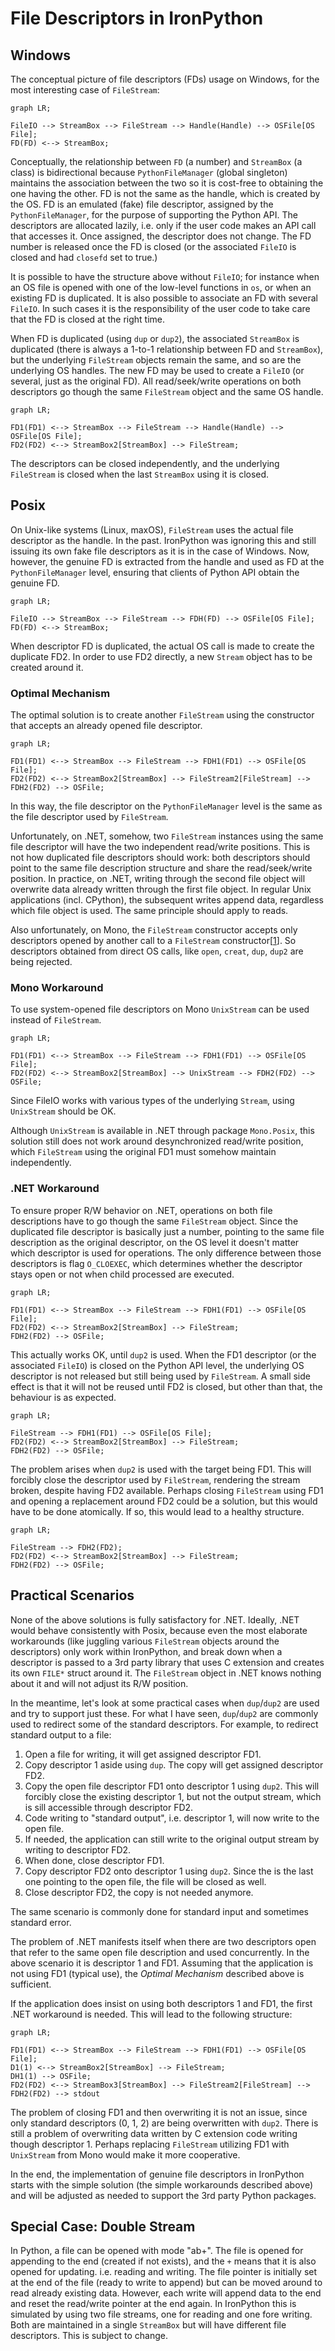 # File Descriptors in IronPython

## Windows

The conceptual picture of file descriptors (FDs) usage on Windows, for the most interesting case of `FileStream`:

```mermaid
graph LR;

FileIO --> StreamBox --> FileStream --> Handle(Handle) --> OSFile[OS File];
FD(FD) <--> StreamBox;
```

Conceptually, the relationship between `FD` (a number) and `StreamBox` (a class) is bidirectional because `PythonFileManager` (global singleton) maintains the association between the two so it is cost-free to obtaining the one having the other. FD is not the same as the handle, which is created by the OS. FD is an emulated (fake) file descriptor, assigned by the `PythonFileManager`, for the purpose of supporting the Python API. The descriptors are allocated lazily, i.e. only if the user code makes an API call that accesses it. Once assigned, the descriptor does not change. The FD number is released once the FD is closed (or the associated `FileIO` is closed and had `closefd` set to true.)

It is possible to have the structure above without `FileIO`; for instance when an OS file is opened with one of the low-level functions in `os`, or when an existing FD is duplicated. It is also possible to associate an FD with several `FileIO`. In such cases it is the responsibility of the user code to take care that the FD is closed at the right time.

When FD is duplicated (using `dup` or `dup2`), the associated `StreamBox` is duplicated (there is always a 1-to-1 relationship between FD and `StreamBox`), but the underlying `FileStream` objects remain the same, and so are the underlying OS handles. The new FD may be used to create a `FileIO` (or several, just as the original FD). All read/seek/write operations on both descriptors go though the same `FileStream` object and the same OS handle.

```mermaid
graph LR;

FD1(FD1) <--> StreamBox --> FileStream --> Handle(Handle) --> OSFile[OS File];
FD2(FD2) <--> StreamBox2[StreamBox] --> FileStream;
```

The descriptors can be closed independently, and the underlying `FileStream` is closed when the last `StreamBox` using it is closed.

## Posix

On Unix-like systems (Linux, maxOS), `FileStream` uses the actual file descriptor as the handle. In the past. IronPython was ignoring this and still issuing its own fake file descriptors as it is in the case of Windows. Now, however, the genuine FD is extracted from the handle and used as FD at the `PythonFileManager` level, ensuring that clients of Python API obtain the genuine FD.

```mermaid
graph LR;

FileIO --> StreamBox --> FileStream --> FDH(FD) --> OSFile[OS File];
FD(FD) <--> StreamBox;
```

When descriptor FD is duplicated, the actual OS call is made to create the duplicate FD2. In order to use FD2 directly, a new `Stream` object has to be created around it.

### Optimal Mechanism

The optimal solution is to create another `FileStream` using the constructor that accepts an already opened file descriptor.

```mermaid
graph LR;

FD1(FD1) <--> StreamBox --> FileStream --> FDH1(FD1) --> OSFile[OS File];
FD2(FD2) <--> StreamBox2[StreamBox] --> FileStream2[FileStream] --> FDH2(FD2) --> OSFile;
```

In this way, the file descriptor on the `PythonFileManager` level is the same as the file descriptor used by `FileStream`.

Unfortunately, on .NET, somehow, two `FileStream` instances using the same file descriptor will have the two independent read/write positions. This is not how duplicated file descriptors should work: both descriptors should point to the same file description structure and share the read/seek/write position. In practice, on .NET, writing through the second file object will overwrite data already written through the first file object. In regular Unix applications (incl. CPython), the subsequent writes append data, regardless which file object is used. The same principle should apply to reads.

Also unfortunately, on Mono, the `FileStream` constructor accepts only descriptors opened by another call to a `FileStream` constructor[[1]]. So descriptors obtained from direct OS calls, like `open`, `creat`, `dup`, `dup2` are being rejected.

### Mono Workaround

To use system-opened file descriptors on Mono `UnixStream` can be used instead of `FileStream`.

```mermaid
graph LR;

FD1(FD1) <--> StreamBox --> FileStream --> FDH1(FD1) --> OSFile[OS File];
FD2(FD2) <--> StreamBox2[StreamBox] --> UnixStream --> FDH2(FD2) --> OSFile;
```

Since FileIO works with various types of the underlying `Stream`, using `UnixStream` should be OK.

Although `UnixStream` is available in .NET through package `Mono.Posix`, this solution still does not work around desynchronized read/write position, which `FileStream` using the original FD1 must somehow maintain independently.

### .NET Workaround

To ensure proper R/W behavior on .NET, operations on both file descriptions have to go though the same `FileStream` object. Since the duplicated file descriptor is basically just a number, pointing to the same file description as the original descriptor, on the OS level it doesn't matter which descriptor is used for operations. The only difference between those descriptors is flag `O_CLOEXEC`, which determines whether the descriptor stays open or not when child processed are executed.

```mermaid
graph LR;

FD1(FD1) <--> StreamBox --> FileStream --> FDH1(FD1) --> OSFile[OS File];
FD2(FD2) <--> StreamBox2[StreamBox] --> FileStream;
FDH2(FD2) --> OSFile;
```

This actually works OK, until `dup2` is used. When the FD1 descriptor (or the associated `FileIO`) is closed on the Python API level, the underlying OS descriptor is not released but still being used by `FileStream`. A small side effect is that it will not be reused until FD2 is closed, but other than that, the behaviour is as expected.

```mermaid
graph LR;

FileStream --> FDH1(FD1) --> OSFile[OS File];
FD2(FD2) <--> StreamBox2[StreamBox] --> FileStream;
FDH2(FD2) --> OSFile;
```

The problem arises when `dup2` is used with the target being FD1. This will forcibly close the descriptor used by `FileStream`, rendering the stream broken, despite having FD2 available. Perhaps closing `FileStream` using FD1 and opening a replacement around FD2 could be a solution, but this would have to be done atomically. If so, this would lead to a healthy structure.

```mermaid
graph LR;

FileStream --> FDH2(FD2);
FD2(FD2) <--> StreamBox2[StreamBox] --> FileStream;
FDH2(FD2) --> OSFile;
```


## Practical Scenarios

None of the above solutions is fully satisfactory for .NET. Ideally, .NET would behave consistently with Posix, because even the most elaborate workarounds (like juggling various `FileStream` objects around the descriptors) only work within IronPython, and break down when a descriptor is passed to a 3rd party library that uses C extension and creates its own `FILE*` struct around it. The `FileStream` object in .NET knows nothing about it and will not adjust its R/W position.

In the meantime, let's look at some practical cases when `dup`/`dup2` are used and try to support just these. For what I have seen, `dup`/`dup2` are commonly used to redirect some of the standard descriptors. For example, to redirect standard output to a file:
1. Open a file for writing, it will get assigned descriptor FD1.
2. Copy descriptor 1 aside using `dup`. The copy will get assigned descriptor FD2.
3. Copy the open file descriptor FD1 onto descriptor 1 using `dup2`. This will forcibly close the existing descriptor 1, but not the output stream, which is sill accessible through descriptor FD2.
4. Code writing to "standard output", i.e. descriptor 1, will now write to the open file.
5. If needed, the application can still write to the original output stream by writing to descriptor FD2.
6. When done, close descriptor FD1.
7. Copy descriptor FD2 onto descriptor 1 using `dup2`. Since the is the last one pointing to the open file, the file will be closed as well.
8. Close descriptor FD2, the copy is not needed anymore.

The same scenario is commonly done for standard input and sometimes standard error.

The problem of .NET manifests itself when there are two descriptors open that refer to the same open file description and used concurrently. In the above scenario it is descriptor 1 and FD1. Assuming that the application is not using FD1 (typical use), the _Optimal Mechanism_ described above is sufficient.

If the application does insist on using both descriptors 1 and FD1, the first .NET workaround is needed. This will lead to the following structure:

```mermaid
graph LR;

FD1(FD1) <--> StreamBox --> FileStream --> FDH1(FD1) --> OSFile[OS File];
D1(1) <--> StreamBox2[StreamBox] --> FileStream;
DH1(1) --> OSFile;
FD2(FD2) <--> StreamBox3[StreamBox] --> FileStream2[FileStream] --> FDH2(FD2) --> stdout
```

The problem of closing FD1 and then overwriting it is not an issue, since only standard descriptors (0, 1, 2) are being overwritten with `dup2`. There is still a problem of overwriting data written by C extension code writing though descriptor 1. Perhaps replacing `FileStream` utilizing FD1 with `UnixStream` from Mono would make it more cooperative.

In the end, the implementation of genuine file descriptors in IronPython starts with the simple solution (the simple workarounds described above) and will be adjusted as needed to support the 3rd party Python packages.

## Special Case: Double Stream

In Python, a file can be opened with mode "ab+". The file is opened for appending to the end (created if not exists), and the `+` means that it is also opened for updating. i.e. reading and writing. The file pointer is initially set at the end of the file (ready to write to append) but can be moved around to read already existing data. However, each write will append data to the end and reset the read/write pointer at the end again. In IronPython this is simulated by using two file streams, one for reading and one fore writing. Both are maintained in a single `StreamBox` but will have different file descriptors. This is subject to change.

[1]: https://github.com/mono/mono/issues/12783
